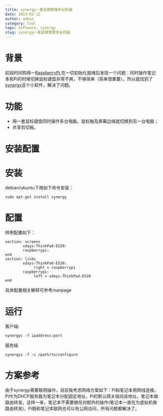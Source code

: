 ```yaml
---
title: synergy一套鼠键管理多台机器
date: 2013-05-12
author: admin
category: tool
tags: software, synergy
slug: synergy一套鼠键管理多台机器
---
```


背景
====

前段时间购得一[RaspberryPi](http://www.raspberrypi.org/),在一切初始化就绪后发现一个问题：同时操作笔记本和Pi的时候切换鼠标键盘非常不爽，不够简单（简单很重要）。所以就找到了[synergy](http://synergy-foss.org/zh/)这个小软件，解决了问题。

功能
====

-   用一套鼠标键盘同时操作多台电脑，鼠标触及屏幕边缘就切换到另一台电脑；
-   共享剪切板。

安装配置
========

安装
====

debian/ubuntu下用如下命令安装：

    sudo apt-get install synergy

配置
====

样例配置如下：

    section: screens
            xdays-ThinkPad-E520:
            raspberrypi:
    end
    section: links
            xdays-ThinkPad-E520:
                 right = raspberrypi
            raspberrypi:
                 left = xdays-ThinkPad-E520
    end

具体配置相关解释可参考manpage

运行
====

客户端:

    synergyc -f ipaddress:port

服务端

    synergys -f -c /path/to/configure

方案参考
========

由于synergy需要联网操作，目前我考虑网络方案如下：Pi和笔记本用网线连接，Pi作为DHCP服务器为笔记本分配固定地址，Pi的默认网关指向该地址，笔记本做路由转发。这样一来，笔记本不需要做任何额外的操作(笔记本一直在为虚拟机做路由转发)，Pi既和笔记本联网也可以有公网访问，所有问题都解决了。
